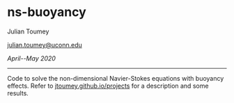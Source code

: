 # ns-buoyancy
Julian Toumey

julian.toumey@uconn.edu

_April--May 2020_

---
Code to solve the non-dimensional Navier-Stokes equations with buoyancy effects.
Refer to [jtoumey.github.io/projects](jtoumey.github.io/projects) for a description and some results.


